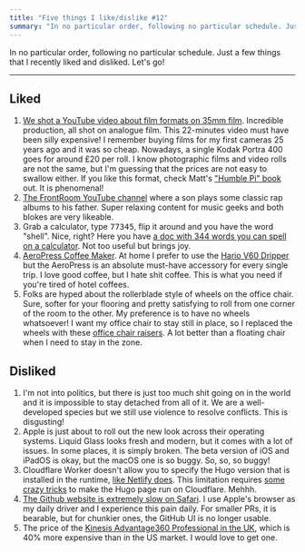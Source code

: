 ```yaml
---
title: "Five things I like/dislike #12"
summary: "In no particular order, following no particular schedule. Just a few things that I recently liked and disliked. Let's go!"
---
```


In no particular order, following no particular schedule. Just a few things that I recently liked and disliked. Let's go!

---

## Liked

1. [We shot a YouTube video about film formats on 35mm film](https://youtu.be/QYUE696k6GY). Incredible production, all shot on analogue film. This 22-minutes video must have been silly expensive! I remember buying films for my first cameras 25 years ago and it was so cheap. Nowadays, a single Kodak Portra 400 goes for around £20 per roll. I know photographic films and video rolls are not the same, but I'm guessing that the prices are not easy to swallow either. If you like this format, check Matt's ["Humble Pi" book](https://www.penguin.co.uk/books/300640/humble-pi-by-parker-matt/9780141989143) out. It is phenomenal!
1. [The FrontRoom YouTube channel](https://www.youtube.com/@frontroom) where a son plays some classic rap albums to his father. Super relaxing content for music geeks and both blokes are very likeable.
1. Grab a calculator, type <kbd>77345</kbd>, flip it around and you have the word "shell". Nice, right? Here you have [a doc with 344 words you can spell on a calculator](https://www.mathsquad.com/calculatorwords.pdf). Not too useful but brings joy.
1. [AeroPress Coffee Maker](https://www.aeropress.co.uk/). At home I prefer to use the [Hario V60 Dripper](https://www.hario.co.uk/collections/hario-v60-coffee-dripper) but the AeroPress is an absolute must-have accessory for every single trip. I love good coffee, but I hate shit coffee. This is what you need if you're tired of hotel coffees.
1. Folks are hyped about the rollerblade style of wheels on the office chair. Sure, softer for your flooring and pretty satisfying to roll from one corner of the room to the other. My preference is to have no wheels whatsoever! I want my office chair to stay still in place, so I replaced the wheels with these [office chair raisers](https://www.amazon.co.uk/dp/B0CX212SZT). A lot better than a floating chair when I need to stay in the zone.

## Disliked

1. I'm not into politics, but there is just too much shit going on in the world and it is impossible to stay detached from all of it. We are a well-developed species but we still use violence to resolve conflicts. This is disgusting!
1. Apple is just about to roll out the new look across their operating systems. Liquid Glass looks fresh and modern, but it comes with a lot of issues. In some places, it is simply broken. The beta version of iOS and iPadOS is okay, but the macOS one is so buggy. So, so, so buggy!
1. Cloudflare Worker doesn't allow you to specify the Hugo version that is installed in the runtime, [like Netlify does](https://github.com/pawelgrzybek/pawelgrzybek.com/blob/master/netlify.toml#L6). This limitation requires [some crazy tricks](https://discourse.gohugo.io/t/hosting-a-hugo-site-on-a-cloudflare-worker/55203) to make the Hugo page run on Cloudflare. Mehhh.
1. [The Github website is extremely slow on Safari](https://github.com/orgs/community/discussions/170758). I use Apple's browser as my daily driver and I experience this pain daily. For smaller PRs, it is bearable, but for chunkier ones, the GitHub UI is no longer usable.
1. The price of the [Kinesis Advantage360 Professional in the UK](https://ergonomics.co.uk/shop/keyboards/type/split-keyboards/kinesis-advantage360-professional-bluetooth-keyboard-2), which is 40% more expensive than in the US market. I would love to get one.

